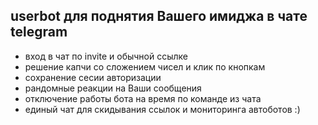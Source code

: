 ## userbot для поднятия Вашего имиджа в чате telegram

* вход в чат по invite и обычной ссылке 
* решение капчи со сложением чисел и клик по кнопкам
* сохранение сесии авторизации 
* рандомные реакции на Ваши сообщения 
* отключение работы бота на время по команде из чата  
* единый чат для скидывания ссылок  и мониторинга автоботов :)